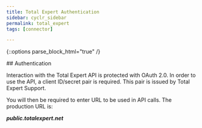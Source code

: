 ```yaml
---
title: Total Expert Authentication
sidebar: cyclr_sidebar
permalink: total_expert
tags: [connector]

---
```

{::options parse_block_html="true" /}
<section class="card">
## Authentication

Interaction with the Total Expert API is protected with OAuth 2.0. In order to use the API, a client ID/secret pair is required. 
This pair is issued by Total Expert Support. 

You will then be required to enter URL to be used in API calls.  The production URL is:

<b><i>public.totalexpert.net</i></b>

</section>
